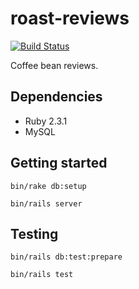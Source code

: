 # roast-reviews

[![Build Status](https://travis-ci.org/dfmcphee/roast-reviews.svg?branch=master)](https://travis-ci.org/dfmcphee/roast-reviews)

Coffee bean reviews.

## Dependencies

* Ruby 2.3.1
* MySQL

## Getting started

`bin/rake db:setup`

`bin/rails server`

## Testing

`bin/rails db:test:prepare`

`bin/rails test`
